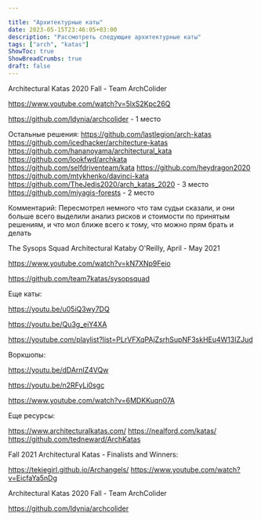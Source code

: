 ```yaml
---

title: "Архитектурные каты"
date: 2023-05-15T23:46:05+03:00
description: "Рассмотреть следующие архитектурные каты"
tags: ["arch", "katas"]
ShowToc: true
ShowBreadCrumbs: true
draft: false
---
```


Architectural Katas 2020 Fall - Team ArchColider

https://www.youtube.com/watch?v=5lxS2Kpc26Q

https://github.com/ldynia/archcolider - 1 место


Остальные решения:
https://github.com/lastlegion/arch-katas 
https://github.com/icedhacker/architecture-katas
https://github.com/hananoyama/architectural_kata
https://github.com/lookfwd/archkata
https://github.com/selfdriventeam/kata
https://github.com/heydragon2020
https://github.com/mtykhenko/davinci-kata
https://github.com/TheJedis2020/arch_katas_2020 - 3 место
https://github.com/miyagis-forests - 2 место

Комментарий:
Пересмотрел немного что там судьи сказали, и они больше всего выделили анализ рисков и стоимости по принятым решениям, и что мол ближе всего к тому, что можно прям брать и делать

The Sysops Squad Architectural Kataby O'Reilly, April - May 2021

https://www.youtube.com/watch?v=kN7XNp9Feio

https://github.com/team7katas/sysopsquad

Еще каты:

https://youtu.be/u05iQ3wy7DQ

https://youtu.be/Qu3g_eiY4XA

https://youtube.com/playlist?list=PLrVFXqPAjZsrhSupNF3skHEu4W13IZJud

Воркшопы:

https://youtu.be/dDArnlZ4VQw

https://youtu.be/n2RFyLi0sgc

https://www.youtube.com/watch?v=6MDKKuqn07A
 
Еще ресурсы:

https://www.architecturalkatas.com/
https://nealford.com/katas/
https://github.com/tedneward/ArchKatas

Fall 2021 Architectural Katas - Finalists and Winners:

https://tekiegirl.github.io/Archangels/
https://www.youtube.com/watch?v=EicfaYa5nDg


Architectural Katas 2020 Fall - Team ArchColider

https://github.com/ldynia/archcolider 